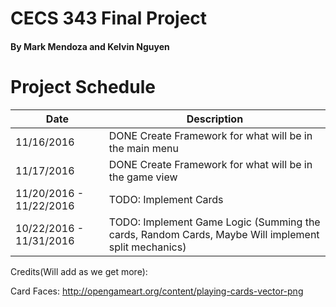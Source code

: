 # CECS 343 Final Project
#### By Mark Mendoza and Kelvin Nguyen


# Project Schedule
|Date|Description|
| --- | --- |
| 11/16/2016 | DONE Create Framework for what will be in the main menu |
| 11/17/2016 | DONE Create Framework for what will be in the game view |
| 11/20/2016 - 11/22/2016  | TODO: Implement Cards |
| 10/22/2016 - 11/31/2016 | TODO: Implement Game Logic (Summing the cards, Random Cards, Maybe Will implement split mechanics) |


Credits(Will add as we get more):

Card Faces: http://opengameart.org/content/playing-cards-vector-png

